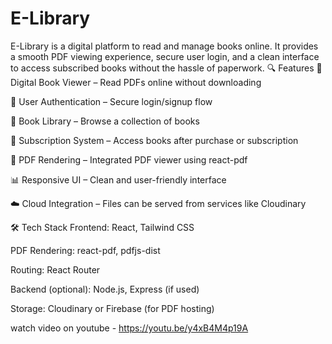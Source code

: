 # E-Library
E-Library is a digital platform to read and manage books online. It provides a smooth PDF viewing experience, secure user login, and a clean interface to access subscribed books without the hassle of paperwork.
🔍 Features
📖 Digital Book Viewer – Read PDFs online without downloading

🔐 User Authentication – Secure login/signup flow

📂 Book Library – Browse a collection of books

🧾 Subscription System – Access books after purchase or subscription

📄 PDF Rendering – Integrated PDF viewer using react-pdf

📊 Responsive UI – Clean and user-friendly interface

☁️ Cloud Integration – Files can be served from services like Cloudinary

🛠 Tech Stack
Frontend: React, Tailwind CSS

PDF Rendering: react-pdf, pdfjs-dist

Routing: React Router

Backend (optional): Node.js, Express (if used)

Storage: Cloudinary or Firebase (for PDF hosting)

watch video on youtube - https://youtu.be/y4xB4M4p19A

